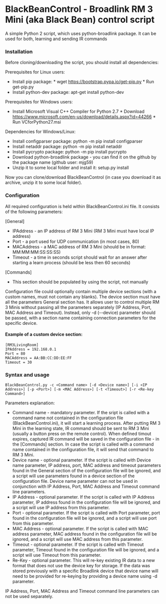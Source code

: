 # BlackBeanControl - Broadlink RM 3 Mini (aka Black Bean) control script

A simple Python 2 script, which uses python-broadlink package. It can be used for both, learning and sending IR commands

### Installation

Before cloning/downloading the script, you should install all dependencies: 

Prerequisites for Linux users:

- Install pip package: 
      * wget https://bootstrap.pypa.io/get-pip.py 
      * Run get-pip.py
- Install python-dev package: apt-get install python-dev

Prerequisites for Windows users:

- Install Microsoft Visual C++ Compiler for Python 2.7
      * Download https://www.microsoft.com/en-us/download/details.aspx?id=44266
      * Run VCforPython27.msi

Dependencies for Windows/Linux:

- Install configparser package: python -m pip install configparser
- Install netaddr package: python -m pip install netaddr
- Install pycrypto package: python -m pip install pycrypto
- Download python-broadlink package - you can find it on the github by the package name (github user: mjg59)
- Unzip it to some local folder and install it: setup.py install

Now you can clone/download BlackBeanControl (in case you download it as archive, unzip it to some local folder).

### Configuration

All required configuration is held within BlackBeanControl.ini file. It consists of the following parameters: 

[General]
- IPAddress - an IP address of RM 3 Mini (RM 3 Mini must have local IP address)
- Port - a port used for UDP communication (in most cases, 80)
- MACAddress - a MAC address of RM 3 Mini (should be in format: MM:MM:MM:SS:SS:SS)
- Timeout - a time in seconds script should wait for an answer after starting a learn process (should be less then 60 seconds)

[Commands]
- This section should be populated by using the script, not manually

Configuration file could optionally contain multiple device sections (with a custom names, must not contain any blanks). The device section must have all the parameters General section has. It allows user to control multiple RM 3 Minis without passing all the parameters separately (IP Address, Port, MAC Address and Timeout). Instead, only -d (--device) parameter should be passed, with a section name containing connection parameters for the specific device. 

#### Example of a custom device section:
```
[RM3LivingRoom]
IPAddress = 192.168.0.1
Port = 80
MACAddress = AA:BB:CC:DD:EE:FF
Timeout = 30
```

### Syntax and usage
```
BlackBeanControl.py -c <Command name> [-d <Device name>] [-i <IP Address>] [-p <Port>] [-m <MAC Address>] [-t <Timeout>] [-r <Re-key Command>]
```

Parameters explanation: 
- Command name - mandatory parameter. If the sript is called with a command name not contained in the configuration file (BlackBeanControl.ini), it will start a learning process. After putting RM 3 Mini in the learning state, IR command should be sent to RM 3 Mini (usually a button press on the remote control). When defined timout expires, captured IR command will be saved in the configuration file - in the [Commands] section. In case the script is called with a command name contained in the configuration file, it will send that command to RM 3 Mini.
- Device name - optional parameter. If the script is called with Device name parameter, IP address, port, MAC address and timeout parameters found in the General section of the configuration file will be ignored, and a script will use parameters found in a device section of the configuration file. Device name parameter can not be used in conjunction with IP Address, Port, MAC Address and Timeout command line parameters.
- IP Address - optional parameter. If the script is called with IP Address parameter, IP address found in the configuration file will be ignored, and a script will use IP address from this parameter.
- Port - optional parameter. If the script is called with Port parameter, port found in the configuration file will be ignored, and a script will use port from this parameter.
- MAC Address - optional parameter. If the script is called with MAC address parameter, MAC address found in the configuration file will be ignored, and a script will use MAC address from this parameter.
- Timeout - optional parameter. If the script is called with Timeout parameter, Timeout found in the configuration file will be ignored, and a script will use Timeout from this parameter.
- Re-Key - optional parameter. This will re-key existing IR data to a new format that does not use the device key for storage. If the data was stored previously with a specific Broadlink device that device name will need to be provided for re-keying by providing a device name using -d parameter.

IP Address, Port, MAC Address and Timeout command line parameters can not be used separately.

